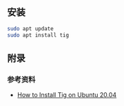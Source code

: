 ## 安装

```bash
sudo apt update
sudo apt install tig
```









## 附录

###  参考资料

* [How to Install Tig on Ubuntu 20.04](https://linoxide.com/how-to-install-tig-on-ubuntu-20-04/)